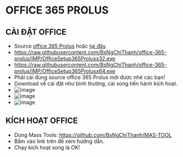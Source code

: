 # OFFICE 365 PROLUS #
## CÀI ĐẶT OFFICE ##
  - Source [office 365 Prolus](https://officecdn.microsoft.com/db/492350f6-3a01-4f97-b9c0-c7c6ddf67d60/media/en-us/O365ProPlusRetail.img) hoặc [tại đây](https://bsthanh-my.sharepoint.com/:u:/g/personal/0914678254_bsthanh_onmicrosoft_com/EcnOZ8MKBoxJoYOwLLQ7pVkB7oqv3F5ongrMAhzDerV5Hg?e=87rnQl).
  - https://raw.githubusercontent.com/BsNgChiThanh/office-365-prolus/IMP/OfficeSetup365Prolusx32.exe
  - https://raw.githubusercontent.com/BsNgChiThanh/office-365-prolus/IMP/OfficeSetup365Prolusx64.exe
  - Phải cài đúng source office 365 Prolus mới được nhé các bạn!
  - Download về cài đặt như bình thường, cài xong tiến hành kích hoạt.
  - ![image](https://github.com/BsNgChiThanh/office-365-prolus/assets/82578024/28f51db9-ee9a-4b76-b481-ef5a27720210)
  - ![image](https://github.com/BsNgChiThanh/office-365-prolus/assets/82578024/208ca4b1-993e-4331-81ad-033af8eca9d0)
  - ![image](https://github.com/BsNgChiThanh/office-365-prolus/assets/82578024/e0cf9cb2-5bc5-4289-8cbe-e53d319f9d80)
    
## KÍCH HOẠT OFFICE ##
  - Dùng Mass Tools: https://github.com/BsNgChiThanh/MAS-TOOL
  - Bấm vào link trên để xem hướng dẫn.
  - Chạy kích hoạt xong là OK!
